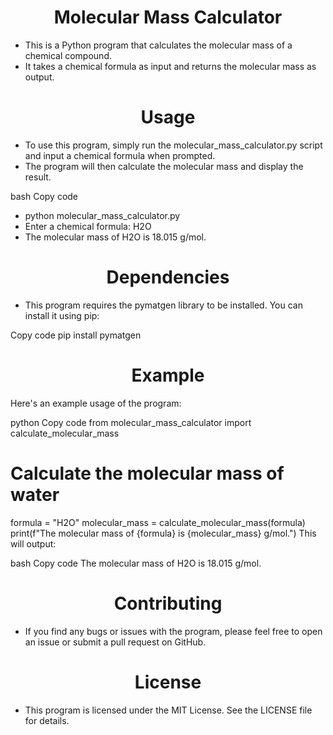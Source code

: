 <h1 align="center"> Molecular Mass Calculator</h1>

- This is a Python program that calculates the molecular mass of a chemical compound. 
- It takes a chemical formula as input and returns the molecular mass as output.

<h1 align="center">Usage</h1>

- To use this program, simply run the molecular_mass_calculator.py script and input a chemical formula when prompted.
- The program will then calculate the molecular mass and display the result.

bash
Copy code
- python molecular_mass_calculator.py
- Enter a chemical formula: H2O
- The molecular mass of H2O is 18.015 g/mol.
<h1 align="center">Dependencies</h1>

- This program requires the pymatgen library to be installed. You can install it using pip:

Copy code
pip install pymatgen
<h1 align="center">Example</h1>

Here's an example usage of the program:

python
Copy code
from molecular_mass_calculator import calculate_molecular_mass

# Calculate the molecular mass of water
formula = "H2O"
molecular_mass = calculate_molecular_mass(formula)
print(f"The molecular mass of {formula} is {molecular_mass} g/mol.")
This will output:

bash
Copy code
The molecular mass of H2O is 18.015 g/mol.
<h1 align="center">Contributing</h1>

- If you find any bugs or issues with the program, please feel free to open an issue or submit a pull request on GitHub.

<h1 align="center">License</h1>

- This program is licensed under the MIT License. See the LICENSE file for details.
